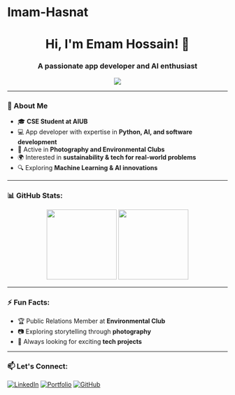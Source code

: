 # Imam-Hasnat

<h1 align="center">Hi, I'm Emam Hossain! 👋</h1>
<h3 align="center">A passionate app developer and AI enthusiast</h3>

<p align="center">
  <img src="https://readme-typing-svg.herokuapp.com?font=Fira+Code&pause=1000&color=00CFFF&center=true&vCenter=true&width=500&lines=Software+Engineer+%7C+AI+Enthusiast;Passionate+about+Machine+Learning;Building+Innovative+Solutions" />
</p>

---

### 🚀 About Me
- 🎓 **CSE Student at AIUB**
- 💻 App developer with expertise in **Python, AI, and software development**
- 📸 Active in **Photography and Environmental Clubs**
- 🌍 Interested in **sustainability & tech for real-world problems**
- 🔍 Exploring **Machine Learning & AI innovations**

---

### 📊 GitHub Stats:
<p align="center">
  <img src="https://github-readme-stats.vercel.app/api?username=EmamHossain&show_icons=true&theme=radical" height="160px"/>
  <img src="https://github-readme-streak-stats.herokuapp.com/?user=EmamHossain&theme=radical" height="160px"/>
</p>

---

### ⚡ Fun Facts:
- 🏆 Public Relations Member at **Environmental Club**
- 📷 Exploring storytelling through **photography**
- 🚀 Always looking for exciting **tech projects**

---

### 📫 Let's Connect:
[![LinkedIn](https://img.shields.io/badge/-LinkedIn-0077B5?style=for-the-badge&logo=linkedin)](https://linkedin.com/in/yourprofile)
[![Portfolio](https://img.shields.io/badge/-Portfolio-FF5722?style=for-the-badge&logo=google-chrome)](https://yourportfolio.com)
[![GitHub](https://img.shields.io/badge/-GitHub-181717?style=for-the-badge&logo=github)](https://github.com/EmamHossain)
